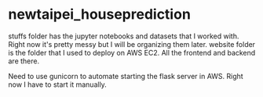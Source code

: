 # newtaipei_houseprediction
stuffs folder has the jupyter notebooks and datasets that I worked with. Right now it's pretty messy but I will be organizing them later.
website folder is the folder that I used to deploy on AWS EC2. All the frontend and backend are there. 

Need to use gunicorn to automate starting the flask server in AWS. Right now I have to start it manually.

